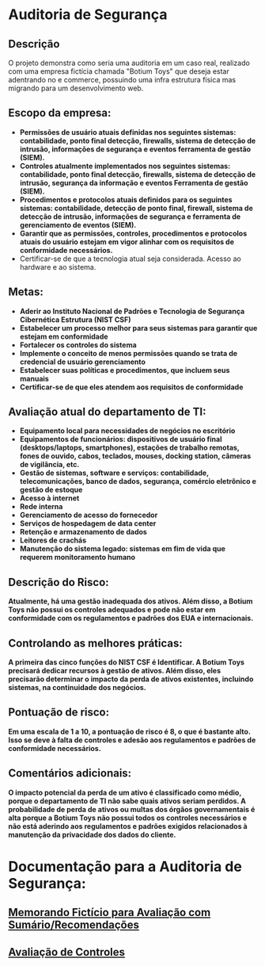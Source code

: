<h1>Auditoria de Segurança</h1>

<h2>Descrição</h2>
O projeto demonstra como seria uma auditoria em um caso real, realizado com uma empresa fictícia chamada "Botium Toys" que deseja estar adentrando no e commerce, possuindo uma infra estrutura física mas migrando para um desenvolvimento web.
<br />


<h2>Escopo da empresa:</h2>

- <b>Permissões de usuário atuais definidas nos seguintes sistemas: contabilidade, ponto final
detecção, firewalls, sistema de detecção de intrusão, informações de segurança e eventos
ferramenta de gestão (SIEM).</b> 
- <b>Controles atualmente implementados nos seguintes sistemas: contabilidade, ponto final
detecção, firewalls, sistema de detecção de intrusão, segurança da informação e eventos
Ferramenta de gestão (SIEM).</b>
- <b>Procedimentos e protocolos atuais definidos para os seguintes sistemas: contabilidade,
detecção de ponto final, firewall, sistema de detecção de intrusão, informações de segurança
e ferramenta de gerenciamento de eventos (SIEM).</b>
- <b>Garantir que as permissões, controles, procedimentos e protocolos atuais do usuário estejam em vigor
alinhar com os requisitos de conformidade necessários.</b>
- Certificar-se de que a tecnologia atual seja considerada. Acesso ao hardware e ao sistema. </b>

<h2>Metas:</h2>

- <b>Aderir ao Instituto Nacional de Padrões e Tecnologia de Segurança Cibernética
Estrutura (NIST CSF)</b>
- <b>Estabelecer um processo melhor para seus sistemas para garantir que estejam em conformidade</b>
- <b>Fortalecer os controles do sistema </b>
- <b>Implemente o conceito de menos permissões quando se trata de credencial de usuário
gerenciamento </b>
- <b>Estabelecer suas políticas e procedimentos, que incluem seus manuais </b>
- <b>Certificar-se de que eles atendem aos requisitos de conformidade </b>

<h2>Avaliação atual do departamento de TI:</h2>

- <b>Equipamento local para necessidades de negócios no escritório</b>
- <b>Equipamentos de funcionários: dispositivos de usuário final (desktops/laptops, smartphones), estações de trabalho remotas, fones de ouvido, cabos, teclados, mouses, docking station, câmeras de vigilância, etc.</b>
- <b>Gestão de sistemas, software e serviços: contabilidade, telecomunicações, banco de dados, segurança, comércio eletrônico e gestão de estoque </b>
- <b>Acesso à internet</b>
- <b>Rede interna</b>
- <b>Gerenciamento de acesso do fornecedor</b>
- <b>Serviços de hospedagem de data center</b>
- <b>Retenção e armazenamento de dados</b>
- <b>Leitores de crachás</b>
- <b>Manutenção do sistema legado: sistemas em fim de vida que requerem monitoramento humano</b>

<h2>Descrição do Risco:</h2>
<b>Atualmente, há uma gestão inadequada dos ativos. Além disso, a Botium Toys não possui os controles adequados e pode não estar em conformidade com os regulamentos e padrões dos EUA e internacionais. </b>

<h2>Controlando as melhores práticas:</h2>
<b>A primeira das cinco funções do NIST CSF é Identificar. A Botium Toys precisará dedicar recursos à gestão de ativos. Além disso, eles precisarão determinar o impacto da perda de ativos existentes, incluindo sistemas, na continuidade dos negócios.</b>

<h2>Pontuação de risco:</h2>
<b>Em uma escala de 1 a 10, a pontuação de risco é 8, o que é bastante alto. Isso se deve à falta de controles e adesão aos regulamentos e padrões de conformidade necessários.</b>

<h2>Comentários adicionais:</h2>
<b>O impacto potencial da perda de um ativo é classificado como médio, porque o departamento de TI não sabe quais ativos seriam perdidos. A probabilidade de perda de ativos ou multas dos órgãos governamentais é alta porque a Botium Toys não possui todos os controles necessários e não está aderindo aos regulamentos e padrões exigidos relacionados à manutenção da privacidade dos dados do cliente.</b>

<h1>Documentação para a Auditoria de Segurança:</h1>

<h2><a href="https://github.com/axlfranklin/securityaudit/blob/main/Meu%20Memorando.pdf">Memorando Fictício para Avaliação com Sumário/Recomendações</a></h2>

<h2><a href="https://github.com/axlfranklin/securityaudit/blob/main/Avaliação%20de%20Controles.pdf">Avaliação de Controles</a></h2>
 
<br />
<br />

<!--
 ```diff
- text in red
+ text in green
! text in orange
# text in gray
@@ text in purple (and bold)@@
```
--!>


